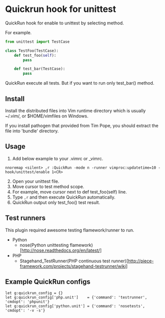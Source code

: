 Quickrun hook for unittest
==========================

QuickRun hook for enable to unittest by selecting method.

For example.

```python
from unittest import TestCase

class TestFoo(TestCase):
    def test_foo(self):
        pass

    def test_bar(TestCase):
        pass
```

QuickRun execute all tests.
But if you want to run only test_bar() method.

Install
-------

Install the distributed files into Vim runtime directory which is usually
~/.vim/, or $HOME/vimfiles on Windows.

If you install pathogen that provided from Tim Pope, you should extract the
file into 'bundle' directory.

Usage
-----

1. Add below example to your .vimrc or _vimrc.

```viml
nnoremap <silent> ,r :QuickRun -mode n -runner vimproc:updatetime=10 -hook/unittest/enable 1<CR>
```

2. Open your unittest file.
3. Move cursor to test method scope.
4. For example, move cursor next to def test_foo(self) line.
5. Type `,r` and then execute QuickRun automatically.
6. QuickRun output only test_foo() test result.

Test runners
------------

This plugin required awesome testing flamework/runner to run.

- Python
  - nose(Python unittesting flamework)[http://nose.readthedocs.org/en/latest/]
- PHP
  - Stagehand_TestRunner(PHP continuous test runner)[http://piece-framework.com/projects/stagehand-testrunner/wiki]


Example QuickRun configs
------------------------

```viml
let g:quickrun_config = {}
let g:quickrun_config['php.unit']    = {'command': 'testrunner', 'cmdopt': 'phpunit'}
let g:quickrun_config['python.unit'] = {'command': 'nosetests', 'cmdopt': '-v -s'}
```
